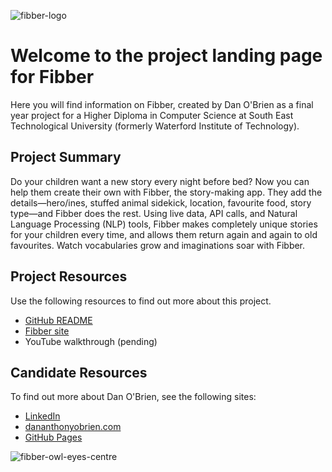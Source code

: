 ![fibber-logo](https://user-images.githubusercontent.com/59654922/163883022-48e42b0f-3491-49b7-badd-9a5fcfbf1d94.png)


# Welcome to the project landing page for Fibber

Here you will find information on Fibber, created by Dan O'Brien as a final year project for a Higher Diploma in Computer Science at South East Technological University (formerly Waterford Institute of Technology). 

## Project Summary
Do your children want a new story every night before bed? Now you can help them create their own with Fibber, the story-making app. They add the details—hero/ines, stuffed animal sidekick, location, favourite food, story type—and Fibber does the rest. Using live data, API calls, and Natural Language Processing (NLP) tools, Fibber makes completely unique stories for your children every time, and allows them return again and again to old favourites. Watch vocabularies grow and imaginations soar with Fibber.

## Project Resources
Use the following resources to find out more about this project.
- [GitHub README](https://github.com/dananthonyobrien/fibber/blob/development/Edgeworth/README.md)
- [Fibber site](https://fibbergenerator.herokuapp.com/)
- YouTube walkthrough (pending)

## Candidate Resources
To find out more about Dan O'Brien, see the following sites:
- [LinkedIn](https://www.linkedin.com/in/dan-a-o-brien/)
- [dananthonyobrien.com](https://dananthonyobrien.com/)
- [GitHub Pages](https://dananthonyobrien.github.io/site/)


![fibber-owl-eyes-centre](https://user-images.githubusercontent.com/59654922/163883060-9d6d8b61-8217-4a02-be4e-e62d8c10a849.png)
